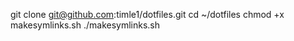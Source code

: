 git clone git@github.com:timle1/dotfiles.git
cd ~/dotfiles
chmod +x makesymlinks.sh
./makesymlinks.sh


